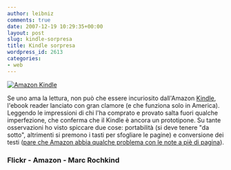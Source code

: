 ```yaml
---
author: leibniz
comments: true
date: 2007-12-19 10:29:35+00:00
layout: post
slug: kindle-sorpresa
title: Kindle sorpresa
wordpress_id: 2613
categories:
- web
---
```


[![Amazon Kindle](http://farm3.static.flickr.com/2261/2120491886_c4a6870ffd.jpg)](http://www.flickr.com/photos/21969908@N06/2120491886/)

Se uno ama la lettura, non può che essere incuriosito dall'Amazon [Kindle](http://www.amazon.com/Kindle-Amazons-Wireless-Reading-Device/dp/B000FI73MA), l'ebook reader lanciato con gran clamore (e che funziona solo in America). Leggendo le impressioni di chi l'ha comprato e provato salta fuori qualche imperfezione, che conferma che il Kindle è ancora un prototipone. Su tante osservazioni ho visto spiccare due cose: portabilità  (si deve tenere "da sotto", altrimenti si premono i tasti per sfogliare le pagine) e conversione dei testi ([pare che Amazon abbia qualche problema con le note a piè di pagina](http://basepath.com/index-real.php?url=blogentry/2007-12-16.htm)).


### Flickr - Amazon - Marc Rochkind
